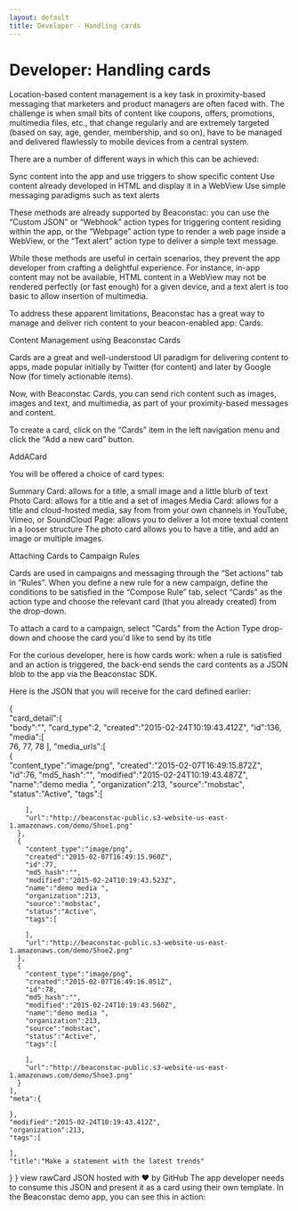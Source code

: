 ```yaml
---
layout: default
title: Developer - Handling cards
---
```

# Developer: Handling cards

Location-based content management is a key task in proximity-based messaging that marketers and product managers are often faced with. The challenge is when small bits of content like coupons, offers, promotions, multimedia files, etc., that change regularly and are extremely targeted (based on say, age, gender, membership, and so on), have to be managed and delivered flawlessly to mobile devices from a central system.

There are a number of different ways in which this can be achieved:

Sync content into the app and use triggers to show specific content
Use content already developed in HTML and display it in a WebView
Use simple messaging paradigms such as text alerts

These methods are already supported by Beaconstac: you can use the “Custom JSON” or “Webhook” action types for triggering content residing within the app, or the “Webpage” action type to render a web page inside a WebView, or the “Text alert” action type to deliver a simple text message.

While these methods are useful in certain scenarios, they prevent the app developer from crafting a delightful experience. For instance, in-app content may not be available, HTML content in a WebView may not be rendered perfectly (or fast enough) for a given device, and a text alert is too basic to allow insertion of multimedia.

To address these apparent limitations, Beaconstac has a great way to manage and deliver rich content to your beacon-enabled app: Cards.


Content Management using Beaconstac Cards

Cards are a great and well-understood UI paradigm for delivering content to apps, made popular initially by Twitter (for content) and later by Google Now (for timely actionable items).

Now, with Beaconstac Cards, you can send rich content such as images, images and text, and multimedia, as part of your proximity-based messages and content.

To create a card, click on the “Cards” item in the left navigation menu and click the “Add a new card” button.

AddACard

You will be offered a choice of card types:

Summary Card: allows for a title, a small image and a little blurb of text
Photo Card: allows for a title and a set of images
Media Card: allows for a title and cloud-hosted media, say from from your own channels in YouTube, Vimeo, or SoundCloud
Page: allows you to deliver a lot more textual content in a looser structure
The photo card allows you to have a title, and add an image or multiple images. 

Attaching Cards to Campaign Rules

Cards are used in campaigns and messaging through the “Set actions” tab in “Rules”. When you define a new rule for a new campaign, define the conditions to be satisfied in the “Compose Rule” tab, select “Cards” as the action type and choose the relevant card (that you already created) from the drop-down.

To attach a card to a campaign, select "Cards" from the Action Type drop-down and choose the card you'd like to send by its title

For the curious developer, here is how cards work: when a rule is satisfied and an action is triggered, the back-end sends the card contents as a JSON blob to the app via the Beaconstac SDK.

Here is the JSON that you will receive for the card defined earlier:

{  
  "card_detail":{  
    "body":"",
    "card_type":2,
    "created":"2015-02-24T10:19:43.412Z",
    "id":136,
    "media":[  
      76,
      77,
      78
    ],
    "media_urls":[  
      {  
        "content_type":"image/png",
        "created":"2015-02-07T16:49:15.872Z",
        "id":76,
        "md5_hash":"",
        "modified":"2015-02-24T10:19:43.487Z",
        "name":"demo media ",
        "organization":213,
        "source":"mobstac",
        "status":"Active",
        "tags":[  

        ],
        "url":"http://beaconstac-public.s3-website-us-east-1.amazonaws.com/demo/Shoe1.png"
      },
      {  
        "content_type":"image/png",
        "created":"2015-02-07T16:49:15.960Z",
        "id":77,
        "md5_hash":"",
        "modified":"2015-02-24T10:19:43.523Z",
        "name":"demo media ",
        "organization":213,
        "source":"mobstac",
        "status":"Active",
        "tags":[  

        ],
        "url":"http://beaconstac-public.s3-website-us-east-1.amazonaws.com/demo/Shoe2.png"
      },
      {  
        "content_type":"image/png",
        "created":"2015-02-07T16:49:16.051Z",
        "id":78,
        "md5_hash":"",
        "modified":"2015-02-24T10:19:43.560Z",
        "name":"demo media ",
        "organization":213,
        "source":"mobstac",
        "status":"Active",
        "tags":[  

        ],
        "url":"http://beaconstac-public.s3-website-us-east-1.amazonaws.com/demo/Shoe3.png"
      }
    ],
    "meta":{  

    },
    "modified":"2015-02-24T10:19:43.412Z",
    "organization":213,
    "tags":[  

    ],
    "title":"Make a statement with the latest trends"
  }
}
view rawCard JSON hosted with ❤ by GitHub
The app developer needs to consume this JSON and present it as a card using their own template. In the Beaconstac demo app, you can see this in action:

